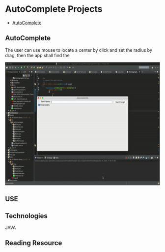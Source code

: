 # AutoComplete Projects
* [AutoComplete](#depth-first-search)

## AutoComplete
The user can use mouse to locate a center by click and set the radius by drag, then the app shall find the
<!--![Alt Text](https://github.com/cchun319/GUI_fun/blob/main/circle.gif)-->
<img src="https://github.com/cchun319/AutoComplete/blob/master/autocomplete.gif" width="640" height="400"/>

## USE

## Technologies
JAVA

## Reading Resource
